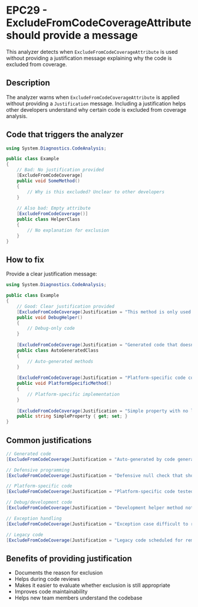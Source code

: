 # EPC29 - ExcludeFromCodeCoverageAttribute should provide a message

This analyzer detects when `ExcludeFromCodeCoverageAttribute` is used without providing a justification message explaining why the code is excluded from coverage.

## Description

The analyzer warns when `ExcludeFromCodeCoverageAttribute` is applied without providing a `Justification` message. Including a justification helps other developers understand why certain code is excluded from coverage analysis.

## Code that triggers the analyzer

```csharp
using System.Diagnostics.CodeAnalysis;

public class Example
{
    // Bad: No justification provided
    [ExcludeFromCodeCoverage]
    public void SomeMethod()
    {
        // Why is this excluded? Unclear to other developers
    }
    
    // Also bad: Empty attribute
    [ExcludeFromCodeCoverage()]
    public class HelperClass
    {
        // No explanation for exclusion
    }
}
```

## How to fix

Provide a clear justification message:

```csharp
using System.Diagnostics.CodeAnalysis;

public class Example
{
    // Good: Clear justification provided
    [ExcludeFromCodeCoverage(Justification = "This method is only used for debugging and doesn't need test coverage")]
    public void DebugHelper()
    {
        // Debug-only code
    }
    
    [ExcludeFromCodeCoverage(Justification = "Generated code that doesn't require testing")]
    public class AutoGeneratedClass
    {
        // Auto-generated methods
    }
    
    [ExcludeFromCodeCoverage(Justification = "Platform-specific code covered by integration tests")]
    public void PlatformSpecificMethod()
    {
        // Platform-specific implementation
    }
    
    [ExcludeFromCodeCoverage(Justification = "Simple property with no logic to test")]
    public string SimpleProperty { get; set; }
}
```

## Common justifications

```csharp
// Generated code
[ExcludeFromCodeCoverage(Justification = "Auto-generated by code generator")]

// Defensive programming
[ExcludeFromCodeCoverage(Justification = "Defensive null check that should never be hit")]

// Platform-specific code
[ExcludeFromCodeCoverage(Justification = "Platform-specific code tested through integration tests")]

// Debug/development code
[ExcludeFromCodeCoverage(Justification = "Development helper method not used in production")]

// Exception handling
[ExcludeFromCodeCoverage(Justification = "Exception case difficult to reproduce in unit tests")]

// Legacy code
[ExcludeFromCodeCoverage(Justification = "Legacy code scheduled for removal in next version")]
```

## Benefits of providing justification

- Documents the reason for exclusion
- Helps during code reviews
- Makes it easier to evaluate whether exclusion is still appropriate
- Improves code maintainability
- Helps new team members understand the codebase
